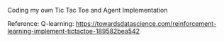 Coding my own Tic Tac Toe and Agent Implementation

Reference:
Q-learning: https://towardsdatascience.com/reinforcement-learning-implement-tictactoe-189582bea542